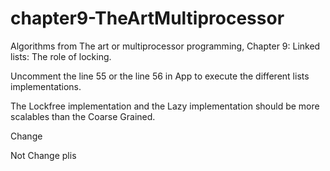 # chapter9-TheArtMultiprocessor
Algorithms from The art or multiprocessor programming, Chapter 9: Linked lists: The role of locking.

Uncomment the line 55 or the line 56 in App to execute the different lists implementations.

The Lockfree implementation and the Lazy implementation should be more scalables than the Coarse Grained.

Change

Not Change plis
